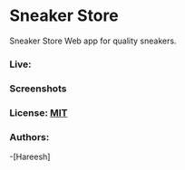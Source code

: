 # Sneaker Store 

Sneaker Store Web app for quality sneakers.

### Live:

### Screenshots

### License: [MIT](/LICENSE)

### Authors:

-[Hareesh]